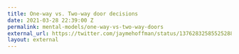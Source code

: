 ```yaml
---
title: One-way vs. Two-way door decisions
date: 2021-03-28 22:39:00 Z
permalink: mental-models/one-way-vs-two-way-doors
external_url: https://twitter.com/jaymehoffman/status/1376283258552528897
layout: external
---
```



